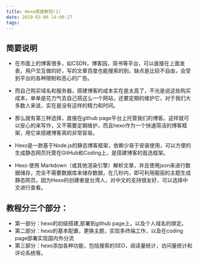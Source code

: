 ```yaml
---
title: Hexo搭建教程(1)
date: 2019-03-06 14:08:27
tags:
---
```

## 简要说明

- 在市面上的博客很多，如CSDN，博客园，简书等平台，可以直接在上面发表，用户交互做的好，写的文章百度也能搜索的到。缺点是比较不自由，会受到平台的各种限制和恶心的广告。 

- 而自己购买域名和服务器，搭建博客的成本实在是太高了，不光是说这些购买成本，单单是花力气去自己搭这么一个网站，还要定期的维护它，对于我们大多数人来说，实在是没有这样的精力和时间。

- 那么就有第三种选择，直接在github page平台上托管我们的博客。这样就可以安心的来写作，又不需要定期维护，而且hexo作为一个快速简洁的博客框架，用它来搭建博客真的非常容易。

- Hexo是一款基于Node.js的静态博客框架，依赖少易于安装使用，可以方便的生成静态网页托管在GitHub和Coding上，是搭建博客的首选框架。

- Hexo 使用 Markdown（或其他渲染引擎）解析文章，并且使用json来进行数据储存，完全不需要数据库来储存数据，在几秒内，即可利用靓丽的主题生成静态网页。因为Hexo的创建者是台湾人，对中文的支持很友好，可以选择中文进行查看。


## 教程分三个部分：   

- 第一部分：hexo的初级搭建,部署到github page上，以及个人域名的绑定。
- 第二部分：hexo的基本配置，更换主题，实现多终端工作，以及在coding page部署实现国内外分流
- 第三部分：hexo添加各种功能，包括搜索的SEO，阅读量统计，访问量统计和评论系统等。
